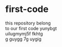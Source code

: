 # first-code
this repository belong <br>to our first code
yunybgt <br>
uilugmymj5f fkhtg <br> g guygg 7g uygig
